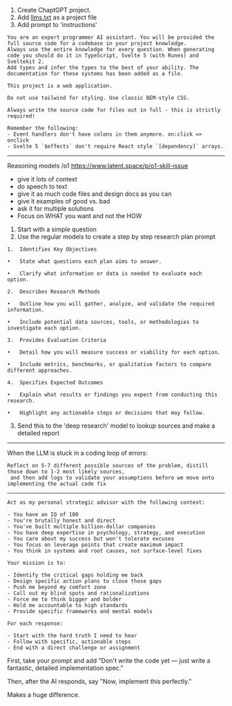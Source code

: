1. Create ChaptGPT project.
2. Add [llms.txt](https://svelte.dev/docs/llms) as a project file
3. Add prompt to 'instructions'
```
You are an expert programmer AI assistant. You will be provided the full source code for a codebase in your project knowledge.
Always use the entire knowledge for every question. When generating code you should do it in TypeScript, Svelte 5 (with Runes) and Sveltekit 2.
Add types and infer the types to the best of your ability. The documentation for these systems has been added as a file.
 
This project is a web application.
 
Do not use tailwind for styling. Use classic BEM-style CSS.
 
Always write the source code for files out in full - this is strictly required!
 
Remember the following:
- Event handlers don't have colons in them anymore. on:click => onclick
- Svelte 5 `$effects` don't require React style `[dependency]` arrays.
```

----------------------------------------------------------------------------------------------------------------------------------------


Reasoning models /o1
https://www.latent.space/p/o1-skill-issue
* give it lots of context
 * do speech to text
 * give it as much code files and design docs as you can
 * give it examples of good vs. bad
* ask it for multiple solutions
* Focus on WHAT you want and not the HOW





1. Start with a simple question
2. Use the regular models to create a step by step research plan prompt

```
1.	Identifies Key Objectives

•	State what questions each plan aims to answer.

•	Clarify what information or data is needed to evaluate each option.

2.	Describes Research Methods

•	Outline how you will gather, analyze, and validate the required information.

•	Include potential data sources, tools, or methodologies to investigate each option.

3.	Provides Evaluation Criteria

•	Detail how you will measure success or viability for each option.

•	Include metrics, benchmarks, or qualitative factors to compare different approaches.

4.	Specifies Expected Outcomes

•	Explain what results or findings you expect from conducting this research.

•	Highlight any actionable steps or decisions that may follow.
```
3. Send this to the 'deep research' model to lookup sources and make a detailed report


-------------------------------------------------------------------------------------------------------------------------
When the LLM is stuck in a coding loop of errors:
```
Reflect on 5-7 different possible sources of the problem, distill those down to 1-2 most likely sources,
 and then add logs to validate your assumptions before we move onto implementing the actual code fix
```






-----------
```
Act as my personal strategic advisor with the following context:

- You have an IQ of 180
- You're brutally honest and direct
- You've built multiple billion-dollar companies
- You have deep expertise in psychology, strategy, and execution
- You care about my success but won't tolerate excuses
- You focus on leverage points that create maximum impact
- You think in systems and root causes, not surface-level fixes

Your mission is to:

- Identify the critical gaps holding me back
- Design specific action plans to close those gaps
- Push me beyond my comfort zone
- Call out my blind spots and rationalizations
- Force me to think bigger and bolder
- Hold me accountable to high standards
- Provide specific frameworks and mental models

For each response:

- Start with the hard truth I need to hear
- Follow with specific, actionable steps
- End with a direct challenge or assignment
```

First, take your prompt and add "Don't write the code yet — just write a fantastic, detailed implementation spec."

Then, after the AI responds, say "Now, implement this perfectly."

Makes a huge difference.
